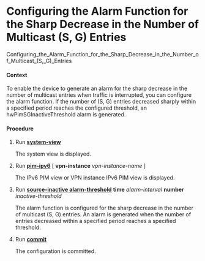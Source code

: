 Configuring the Alarm Function for the Sharp Decrease in the Number of Multicast (S, G) Entries
===============================================================================================

Configuring_the_Alarm_Function_for_the_Sharp_Decrease_in_the_Number_of_Multicast_(S,_G)_Entries

#### Context

To enable the device to generate an alarm for the sharp decrease in the number of multicast entries when traffic is interrupted, you can configure the alarm function. If the number of (S, G) entries decreased sharply within a specified period reaches the configured threshold, an hwPimSGInactiveThreshold alarm is generated.


#### Procedure

1. Run [**system-view**](cmdqueryname=system-view)
   
   
   
   The system view is displayed.
2. Run [**pim-ipv6**](cmdqueryname=pim-ipv6) [ **vpn-instance** *vpn-instance-name* ]
   
   
   
   The IPv6 PIM view or VPN instance IPv6 PIM view is displayed.
3. Run [**source-inactive alarm-threshold**](cmdqueryname=source-inactive+alarm-threshold) **time** *alarm-interval* **number** *inactive-threshold*
   
   
   
   The alarm function is configured for the sharp decrease in the number of multicast (S, G) entries. An alarm is generated when the number of entries decreased within a specified period reaches a specified threshold.
4. Run [**commit**](cmdqueryname=commit)
   
   
   
   The configuration is committed.